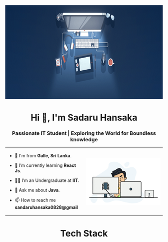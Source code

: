 <img src = R1.png height = "300" width = "100%">

<h1 align="center">Hi 👋, I'm Sadaru Hansaka</h1>
<h3 align="center">Passionate IT Student | Exploring the World for Boundless knowledge</h3>

<table align="center">
<tr border="none">
<td width="50%" align="left">
  
- 🚀 I'm from **Galle, Sri Lanka**.
  
- 🌱 I’m currently learning **React Js**.

- 🧑‍🎓 I’m an Undergraduate at **IIT**.

- 💬 Ask me about **Java**.

- 📫 How to reach me **sandaruhansaka0828@gmail**

</td>
<td width="50%" align="center">

  <img align="center" alt="Coding" width="450" src="img2.gif">

  
  </td>
</tr>
</table>

<h1 align="center">Tech Stack</h1>



